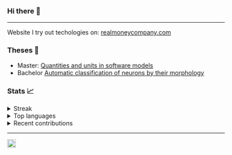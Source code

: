 ### Hi there :wave:

----

Website I try out techologies on: [realmoneycompany.com](https://realmoneycompany.com)

### Theses :scroll:
- Master: [Quantities and units in software models](https://github.com/mackeper/Quantities-and-units-in-software-models)
- Bachelor [Automatic classification of neurons by their morphology](https://github.com/mackeper/AutomaticClassification)

### Stats :chart_with_upwards_trend:
<details>
  <summary>Streak</summary>
  <a href="https://git.io/streak-stats">
    <img align="center" src="http://github-readme-streak-stats.herokuapp.com?user=mackeper&theme=dark&background=000000" />
  </a>
</details>
<details>
  <summary>Top languages</summary>
  <a href="https://github.com/anuraghazra/github-readme-stats">
    <img align="center" src="https://github-readme-stats.vercel.app/api/top-langs/?username=mackeper&langs_count=10&layout=compact&theme=vision-friendly-dark&size_weight=0.5&count_weight=0.5" />
  </a>
</details>
<details>
  <summary>Recent contributions</summary>
  <a href="https://github.com/anuraghazra/github-readme-stats">
    <img align="center" src="https://github-readme-stats.vercel.app/api?username=mackeper&show_icons=true&layout=compact&theme=vision-friendly-dark&hide=contribs" />
  </a>
</details>

----

<a href="https://www.linkedin.com/in/marcus-%C3%B6stling">
  <img align="left" alt="Marcus's LinkedIn" width="20px" src="https://simpleicons.now.sh/linkedin/495f7e" />
</a>

<img src="https://komarev.com/ghpvc/?username=mackeper&style=flat-square&color=gray" alt=""/>

<!--
**mackeper/mackeper** is a ✨ _special_ ✨ repository because its `README.md` (this file) appears on your GitHub profile.

Here are some ideas to get you started:

- 🔭 I’m currently working on ...
- 🌱 I’m currently learning ...
- 👯 I’m looking to collaborate on ...
- 🤔 I’m looking for help with ...
- 💬 Ask me about ...
- 📫 How to reach me: ...
- 😄 Pronouns: ...
- ⚡ Fun fact: ...
-->
